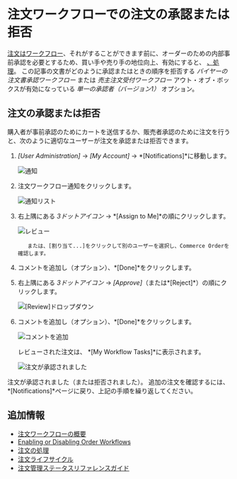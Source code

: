 # 注文ワークフローでの注文の承認または拒否

[注文はワークフロー](./introduction-to-order-workflows.md)、それがすることができます前に、オーダーのための内部事前承認を必要とするため、買い手や売り手の地位向上、有効にすると、 [、処理](../orders/processing-an-order.md)。 この記事の文書がどのように承認またはときの順序を拒否する *バイヤーの注文書承認ワークフロー* または *売主注文受付ワークフロー* アウト・オブ・ボックスが有効になっている *単一の承認者（バージョン1）* オプション。

## 注文の承認または拒否

購入者が事前承認のためにカートを送信するか、販売者承認のために注文を行うと、次のように適切なユーザーが注文を承認または拒否できます。

1.  *[User Administration]* → *[My Account]* → *[Notifications]*に移動します。

    ![通知](./approving-or-rejecting-orders-in-order-workflows/images/01.png)

2.  注文ワークフロー通知をクリックします。

    ![通知リスト](./approving-or-rejecting-orders-in-order-workflows/images/02.png)

3.  右上隅にある *3ドットアイコン* → *[Assign to Me]*の順にクリックします。

    ![レビュー](./approving-or-rejecting-orders-in-order-workflows/images/03.png)

    ``` note::
       または、[割り当て...]をクリックして別のユーザーを選択し、Commerce Orderを確認します。
    ```

4.  コメントを追加し（オプション）、*[Done]*をクリックします。

5.  右上隅にある *3ドットアイコン* → *[Approve]*（または*[Reject]*）の順にクリックします。

    ![[Review]ドロップダウン](./approving-or-rejecting-orders-in-order-workflows/images/04.png)

6.  コメントを追加し（オプション）、*[Done]*をクリックします。

    ![コメントを追加](./approving-or-rejecting-orders-in-order-workflows/images/05.png)

    レビューされた注文は、 *[My Workflow Tasks]*に表示されます。

    ![注文が承認されました](./approving-or-rejecting-orders-in-order-workflows/images/06.png)

注文が承認されました（または拒否されました）。 追加の注文を確認するには、*[Notifications]*ページに戻り、上記の手順を繰り返してください。

## 追加情報

  - [注文ワークフローの概要](./introduction-to-order-workflows.md)
  - [Enabling or Disabling Order Workflows](enabling-or-disabling-order-workflows.md)
  - [注文の処理](../orders/processing-an-order.md)
  - [注文ライフサイクル](../orders/order-life-cycle.md)
  - [注文管理ステータスリファレンスガイド](../orders/order-management-statuses-reference-guide.md)
